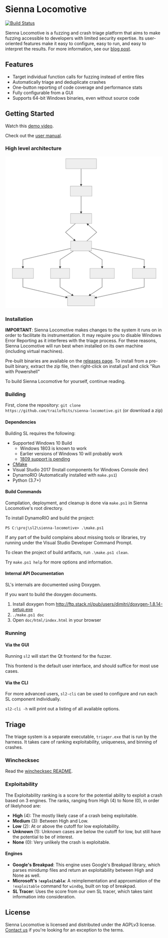 # Sienna Locomotive

[![Build Status](https://travis-ci.com/trailofbits/sienna-locomotive.svg?token=DQQpqJG5gna6rypMg4Lk&branch=master)](https://travis-ci.com/trailofbits/sienna-locomotive)

Sienna Locomotive is a fuzzing and crash triage platform that aims to make fuzzing accessible to developers with limited security expertise. Its user-oriented features make it easy to configure, easy to run, and easy to interpret the results. For more information, see our [blog post](https://blog.trailofbits.com/user-friendly-fuzzing-with-sienna-locomotive).

## Features
* Target individual function calls for fuzzing instead of entire files
* Automatically triage and deduplicate crashes
* One-button reporting of code coverage and performance stats
* Fully configurable from a GUI
* Supports 64-bit Windows binaries, even without source code

## Getting Started

Watch this [demo video](https://www.youtube.com/watch?v=tSFdLSB1nAA).

Check out the [user manual](./_assets/manual.pdf).

### High level architecture

![A diagram of SL's architecture.](./_assets/overview.svg)

### Installation

**IMPORTANT**: Sienna Locomotive makes changes to the system it runs on in order to
facilitate its instrumentation. It may require you to disable Windows Error Reporting as it interferes with the triage process. For these reasons, Sienna Locomotive will run best when installed on its own machine (including
virtual machines).

Pre-built binaries are available on the
[releases page](https://github.com/trailofbits/sienna-locomotive/releases). To install from a pre-built binary, extract the zip file, then right-click on install.ps1 and click "Run with Powershell" 

To build Sienna Locomotive for yourself, continue reading.

### Building
First, clone the repository:
`git clone https://github.com/trailofbits/sienna-locomotive.git` (or download a zip)

#### Dependencies

Building SL requires the following:

* Supported Windows 10 Build
    * Windows 1803 is known to work
    * Earlier versions of Windows 10 will probably work
    * [1809 support is pending](https://github.com/DynamoRIO/dynamorio/issues/3391)
* [CMake](https://cmake.org/download/)
* Visual Studio 2017 (Install components for Windows Console dev)
* DynamoRIO (Automatically installed with `make.ps1`)
* Python (3.7+)

#### Build Commands

Compilation, deployment, and cleanup is done via `make.ps1` in Sienna Locomotive's
root directory.

To install DynamoRIO and build the project:

`PS C:\proj\sl2\sienna-locomotive> .\make.ps1`

If any part of the build complains about missing tools or libraries, try running under
the Visual Studio Developer Command Prompt.

To clean the project of build artifacts, run `.\make.ps1 clean`.

Try `make.ps1 help` for more options and information.

#### Internal API Documentation

SL's internals are documented using Doxygen.

If you want to build the doxygen documents.
  1. Install doxygen from http://ftp.stack.nl/pub/users/dimitri/doxygen-1.8.14-setup.exe
  1. `./make.ps1 doc`
  1. Open `doc/html/index.html` in your browser

### Running

#### Via the GUI

Running `sl2` will start the Qt frontend for the fuzzer.

This frontend is the default user interface, and should suffice for most use cases.

#### Via the CLI

For more advanced users, `sl2-cli` can be used to configure and run each SL component individually.

`sl2-cli -h` will print out a listing of all available options.

## Triage

The triage system is a separate executable, `triager.exe` that is run by the harness.  It takes care of ranking exploitability, uniqueness, and binning of crashes.

### Winchecksec

Read the [winchecksec README](https://github.com/trailofbits/winchecksec).

### Exploitability

The Exploitability ranking is a score for the potential ability to exploit a crash based on 3 engines.  The ranks, ranging from High (4) to None (0), in order of likelyhood are:

  * **High** (4): The mostly likely case of a crash being exploitable.
  * **Medium** (3): Between High and Low.
  * **Low** (2): At or above the cutoff for low exploitability.
  * **Unknown** (1): Unknown cases are below the cutoff for low, but still have the potential to be of interest.
  * **None** (0): Very unlikely the crash is exploitable.

#### Engines

  * **Google's Breakpad**: This engine uses Google's Breakpad library, which parses minidump files and return an exploitability between High and None as well.
  * **Microsoft's `!exploitable`**: A reimplementation and approxmiation of the `!exploitable` command for `windbg`, built on top of breakpad.
  * **SL Tracer**: Uses the score from our own SL tracer, which takes taint information into consideration.

## License

Sienna Locomotive is licensed and distributed under the AGPLv3 license. [Contact us](mailto:opensource@trailofbits.com) if you're looking for an exception to the terms.
